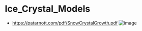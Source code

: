 # Ice_Crystal_Models
- https://patarnott.com/pdf/SnowCrystalGrowth.pdf
![image](https://github.com/jparkinson97/Ice_Crystal_Models/assets/73281902/10fe0f3c-f5d7-447f-84dd-f28e1ba172c0)
